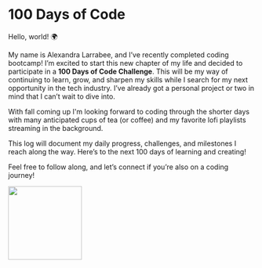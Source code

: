 # 100 Days of Code

Hello, world! 🌍

My name is Alexandra Larrabee, and I’ve recently completed coding bootcamp! I’m excited to start this new chapter of my life and decided to participate in a **100 Days of Code Challenge**. This will be my way of continuing to learn, grow, and sharpen my skills while I search for my next opportunity in the tech industry. I’ve already got a personal project or two in mind that I can’t wait to dive into.

With fall coming up I'm looking forward to coding through the shorter days with many anticipated cups of tea (or coffee) and my favorite lofi playlists streaming in the background.

This log will document my daily progress, challenges, and milestones I reach along the way. Here’s to the next 100 days of learning and creating!

Feel free to follow along, and let’s connect if you’re also on a coding journey!

<img src=https://github.com/user-attachments/assets/d77c3712-10e7-48c8-9df5-dbdab19767ff width='150' height='auto' />
